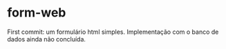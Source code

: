 # form-web

First commit: um formulário html simples. Implementação com o banco de dados ainda não concluída.
